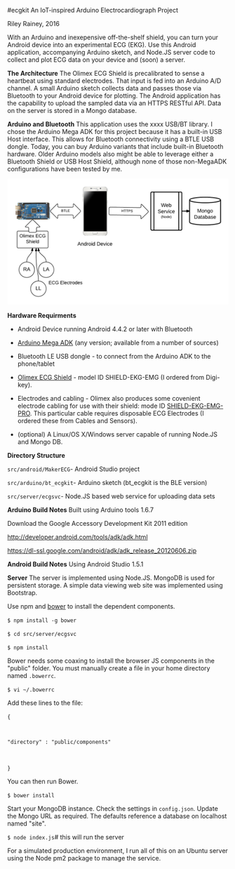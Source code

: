 #ecgkit
An IoT-inspired Arduino Electrocardiograph Project

Riley Rainey, 2016

With an Arduino and inexepensive off-the-shelf shield, you can turn your Android device into an experimental ECG (EKG). Use this Android application, accompanying Arduino sketch, and Node.JS server code to collect and plot ECG data on your device and (soon) a server.

**The Architecture**
The Olimex ECG Shield is precalibrated to sense a heartbeat using standard electrodes. That input is fed into an Arduino A/D channel. A small Arduino sketch collects data and passes those via Bluetooth to your Android device for plotting. The Android application has the capability to upload the sampled data via an HTTPS RESTful API. Data on the server is stored in a Mongo database.

**Arduino and Bluetooth**
This application uses the xxxx USB/BT library. I chose the Arduino Mega ADK for this project because it has a built-in USB Host interface. This allows for Bluetooth connectivity using a BTLE USB dongle. Today, you can buy Arduino variants that include built-in Bluetooth hardware. Older Arduino models also might be able to leverage either a Bluetooth Shield or USB Host Shield, although none of those non-MegaADK configurations have been tested by me.

![Alt text](ecgkit-architecture.png "ecgkit architecture")

**Hardware Requirments**
- Android Device running Android 4.4.2 or later with Bluetooth

- [Arduino Mega ADK](https://www.arduino.cc/en/Main/ArduinoBoardMegaADK)  (any version; available from a number of sources)

- Bluetooth LE USB dongle - to connect from the Arduino ADK to the phone/tablet

- [Olimex ECG Shield](https://www.olimex.com/Products/Duino/Shields/SHIELD-EKG-EMG/) - model ID SHIELD-EKG-EMG (I ordered from Digi-key).

- Electrodes and cabling - Olimex also produces some covenient electrode cabling for use with their shield: mode ID [SHIELD-EKG-EMG-PRO](https://www.olimex.com/Products/Duino/Shields/SHIELD-EKG-EMG-PRO/). This particular cable requires disposable ECG Electrodes (I ordered these from Cables and Sensors).
- (optional) A Linux/OS X/Windows server capable of running Node.JS and Mongo DB.

**Directory Structure**

<code>src/android/MakerECG</code>- Android Studio project

<code>src/arduino/bt_ecgkit</code>- Arduino sketch (bt_ecgkit is the BLE version)

<code>src/server/ecgsvc</code>- Node.JS based web service for uploading data sets


**Arduino Build Notes**
Built using Arduino tools 1.6.7

Download the Google Accessory Development Kit 2011 edition

http://developer.android.com/tools/adk/adk.html

https://dl-ssl.google.com/android/adk/adk_release_20120606.zip


**Android Build Notes**
Using Android Studio 1.5.1

**Server**
The server is implemented using Node.JS. MongoDB is used for persistent storage. A simple data viewing web site was implemented using Bootstrap.

Use npm and [bower](https://github.com/bower/bower) to install the dependent components.

<code>$ npm install -g bower</code>

<code>$ cd src/server/ecgsvc</code>

<code>$ npm install</code>

Bower needs some coaxing to install the browser JS components in the "public" folder. You must manually create a file in your home directory named <code>.bowerrc</code>.

<code>$ vi ~/.bowerrc</code>

Add these lines to the file:

<code>{

  "directory" : "public/components"
  
}</code>

You can then run Bower.

<code>$ bower install</code>

Start your MongoDB instance. Check the settings in <code>config.json</code>.  Update the Mongo URL as required. The defaults reference a database on localhost named "site".

<code>$ node index.js</code># this will run the server

For a simulated production environment, I run all of this on an Ubuntu server using the Node pm2 package to manage the service.

